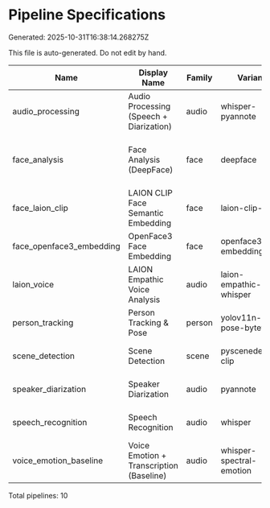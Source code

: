 # Pipeline Specifications

Generated: 2025-10-31T16:38:14.268275Z

This file is auto-generated. Do not edit by hand.

| Name | Display Name | Family | Variant | Tasks | Modalities | Capabilities | Backends | Stability | Outputs |
| --- | --- | --- | --- | --- | --- | --- | --- | --- | --- |
| audio_processing | Audio Processing (Speech + Diarization) | audio | whisper-pyannote | speech-transcription,speaker-diarization | audio | streaming,embedding | pytorch | beta | WebVTT:transcript;RTTM:speaker_turns |
| face_analysis | Face Analysis (DeepFace) | face | deepface | face-detection,emotion-recognition,age-estimation,gender-prediction | video | person-linking,frame-level-analysis | tensorflow,opencv | stable | COCO:face_detections/emotions/demographics |
| face_laion_clip | LAION CLIP Face Semantic Embedding | face | laion-clip-face | face-embedding,face-recognition,emotion-recognition | image,video | zero-shot,embedding,real-time | pytorch | experimental | JSON:embeddings/attributes |
| face_openface3_embedding | OpenFace3 Face Embedding | face | openface3-embedding | face-embedding | image,video | embedding | onnx,pytorch | experimental | JSON:embeddings |
| laion_voice | LAION Empathic Voice Analysis | audio | laion-empathic-whisper | emotion-recognition,audio-analysis | audio | embedding,empathic-analysis | pytorch,huggingface | stable | JSON:emotion_segments/empathic_scores;WebVTT:emotion_timeline |
| person_tracking | Person Tracking & Pose | person | yolov11n-pose-bytetrack | object-tracking,pose-estimation | video | real-time,identity-persistence | pytorch | beta | COCO:person_detection/keypoints/tracking |
| scene_detection | Scene Detection | scene | pyscenedetect-clip | scene-detection,scene-segmentation | video | batch,embedding | pytorch | beta | JSON:scene_boundary/scene_category |
| speaker_diarization | Speaker Diarization | audio | pyannote | speaker-diarization,speaker-segmentation | audio | timeline,speaker-turns | pytorch | stable | RTTM:speaker_turns |
| speech_recognition | Speech Recognition | audio | whisper | speech-transcription,automatic-speech-recognition | audio | streaming,word-timestamps,multilingual | pytorch | stable | WebVTT:transcript |
| voice_emotion_baseline | Voice Emotion + Transcription (Baseline) | audio | whisper-spectral-emotion | speech-transcription,emotion-recognition | audio | streaming,embedding | pytorch | experimental | WebVTT:transcript;JSON:emotion_segments |

Total pipelines: 10
